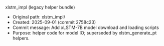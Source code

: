 xlstm_impl (legacy helper bundle)

- Original path: xlstm_impl/
- Created: 2025-09-01 (commit 2758c23)
- Commit message: Add xLSTM-7B model download and loading scripts
- Purpose: helper code for model IO; superseded by xlstm_generate_pt helpers.
